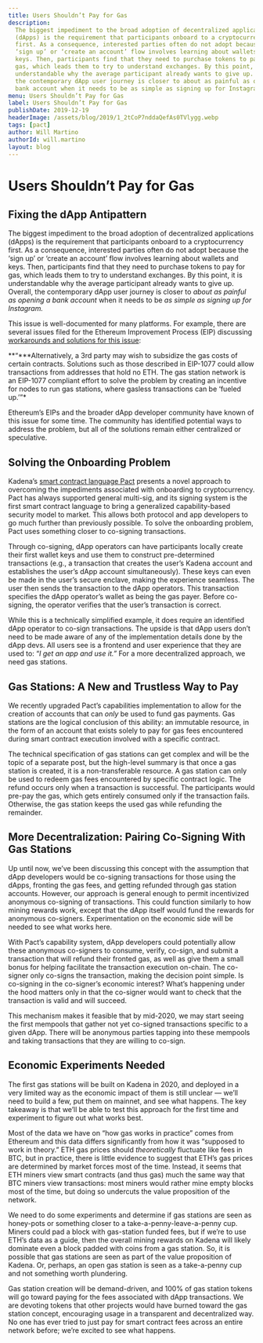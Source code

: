 ```yaml
---
title: Users Shouldn’t Pay for Gas
description:
  The biggest impediment to the broad adoption of decentralized applications
  (dApps) is the requirement that participants onboard to a cryptocurrency
  first. As a consequence, interested parties often do not adopt because the
  ‘sign up’ or ‘create an account’ flow involves learning about wallets and
  keys. Then, participants find that they need to purchase tokens to pay for
  gas, which leads them to try to understand exchanges. By this point, it is
  understandable why the average participant already wants to give up. Overall,
  the contemporary dApp user journey is closer to about as painful as opening a
  bank account when it needs to be as simple as signing up for Instagram.
menu: Users Shouldn’t Pay for Gas
label: Users Shouldn’t Pay for Gas
publishDate: 2019-12-19
headerImage: /assets/blog/2019/1_2tCoP7nddaQefAs0TVlygg.webp
tags: [pact]
author: Will Martino
authorId: will.martino
layout: blog
---
```


# Users Shouldn’t Pay for Gas

## Fixing the dApp Antipattern

The biggest impediment to the broad adoption of decentralized applications
(dApps) is the requirement that participants onboard to a cryptocurrency first.
As a consequence, interested parties often do not adopt because the ‘sign up’ or
‘create an account’ flow involves learning about wallets and keys. Then,
participants find that they need to purchase tokens to pay for gas, which leads
them to try to understand exchanges. By this point, it is understandable why the
average participant already wants to give up. Overall, the contemporary dApp
user journey is closer to _about as painful as opening a bank account_ when it
needs to be _as simple as signing up for Instagram._

This issue is well-documented for many platforms. For example, there are several
issues filed for the Ethereum Improvement Process (EIP) discussing
[workarounds and solutions for this issue](https://eips.ethereum.org/EIPS/eip-1613):

**“\***Alternatively, a 3rd party may wish to subsidize the gas costs of certain
contracts. Solutions such as those described in EIP-1077 could allow
transactions from addresses that hold no ETH. The gas station network is an
EIP-1077 compliant effort to solve the problem by creating an incentive for
nodes to run gas stations, where gasless transactions can be ‘fueled up.’”\*

Ethereum’s EIPs and the broader dApp developer community have known of this
issue for some time. The community has identified potential ways to address the
problem, but all of the solutions remain either centralized or speculative.

## Solving the Onboarding Problem

Kadena’s
[smart contract language Pact](/blogchain/2019/safer-smarter-contracts-with-pact-2019-02-20)
presents a novel approach to overcoming the impediments associated with
onboarding to cryptocurrency. Pact has always supported general multi-sig, and
its signing system is the first smart contract language to bring a generalized
capability-based security model to market. This allows both protocol and app
developers to go much further than previously possible. To solve the onboarding
problem, Pact uses something closer to co-signing transactions.

Through co-signing, dApp operators can have participants locally create their
first wallet keys and use them to construct pre-determined transactions (e.g., a
transaction that creates the user’s Kadena account and establishes the user’s
dApp account simultaneously). These keys can even be made in the user’s secure
enclave, making the experience seamless. The user then sends the transaction to
the dApp operators. This transaction specifies the dApp operator’s wallet as
being the gas payer. Before co-signing, the operator verifies that the user’s
transaction is correct.

While this is a technically simplified example, it does require an identified
dApp operator to co-sign transactions. The upside is that dApp users don’t need
to be made aware of any of the implementation details done by the dApp devs. All
users see is a frontend and user experience that they are used to: “_I get an
app and use it.”_ For a more decentralized approach, we need gas stations.

## Gas Stations: A New and Trustless Way to Pay

We recently upgraded Pact’s capabilities implementation to allow for the
creation of accounts that can _only_ be used to fund gas payments. Gas stations
are the logical conclusion of this ability: an immutable resource, in the form
of an account that exists solely to pay for gas fees encountered during smart
contract execution involved with a specific contract.

The technical specification of gas stations can get complex and will be the
topic of a separate post, but the high-level summary is that once a gas station
is created, it is a non-transferable resource. A gas station can only be used to
redeem gas fees encountered by specific contract logic. The refund occurs only
when a transaction is successful. The participants would pre-pay the gas, which
gets entirely consumed only if the transaction fails. Otherwise, the gas station
keeps the used gas while refunding the remainder.

## More Decentralization: Pairing Co-Signing With Gas Stations

Up until now, we’ve been discussing this concept with the assumption that dApp
developers would be co-signing transactions for those using the dApps, fronting
the gas fees, and getting refunded through gas station accounts. However, our
approach is general enough to permit incentivized anonymous co-signing of
transactions. This could function similarly to how mining rewards work, except
that the dApp itself would fund the rewards for anonymous co-signers.
Experimentation on the economic side will be needed to see what works here.

With Pact’s capability system, dApp developers could potentially allow these
anonymous co-signers to consume, verify, co-sign, and submit a transaction that
will refund their fronted gas, as well as give them a small bonus for helping
facilitate the transaction execution on-chain. The co-signer only co-signs the
transaction, making the decision point simple. Is co-signing in the co-signer’s
economic interest? What’s happening under the hood matters only in that the
co-signer would want to check that the transaction is valid and will succeed.

This mechanism makes it feasible that by mid-2020, we may start seeing the first
mempools that gather not yet co-signed transactions specific to a given dApp.
There will be anonymous parties tapping into these mempools and taking
transactions that they are willing to co-sign.

## Economic Experiments Needed

The first gas stations will be built on Kadena in 2020, and deployed in a very
limited way as the economic impact of them is still unclear — we’ll need to
build a few, put them on mainnet, and see what happens. The key takeaway is that
we’ll be able to test this approach for the first time and experiment to figure
out what works best.

Most of the data we have on “how gas works in practice” comes from Ethereum and
this data differs significantly from how it was “supposed to work in theory.”
ETH gas prices should _theoretically_ fluctuate like fees in BTC, but in
practice, there is little evidence to suggest that ETH’s gas prices are
determined by market forces most of the time. Instead, it seems that ETH miners
view smart contracts (and thus gas) much the same way that BTC miners view
transactions: most miners would rather mine empty blocks most of the time, but
doing so undercuts the value proposition of the network.

We need to do some experiments and determine if gas stations are seen as
honey-pots or something closer to a take-a-penny-leave-a-penny cup. Miners could
pad a block with gas-station funded fees, but if we’re to use ETH’s data as a
guide, then the overall mining rewards on Kadena will likely dominate even a
block padded with coins from a gas station. So, it is possible that gas stations
are seen as part of the value proposition of Kadena. Or, perhaps, an open gas
station is seen as a take-a-penny cup and not something worth plundering.

Gas station creation will be demand-driven, and 100% of gas station tokens will
go toward paying for the fees associated with dApp transactions. We are devoting
tokens that other projects would have burned toward the gas station concept,
encouraging usage in a transparent and decentralized way. No one has ever tried
to just pay for smart contract fees across an entire network before; we’re
excited to see what happens.
